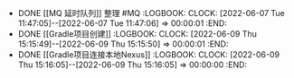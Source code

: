 - DONE [[MQ 延时队列]] 整理 #MQ
  :LOGBOOK:
  CLOCK: [2022-06-07 Tue 11:47:05]--[2022-06-07 Tue 11:47:06] =>  00:00:01
  :END:
- DONE [[Gradle项目创建]]
  :LOGBOOK:
  CLOCK: [2022-06-09 Thu 15:15:49]--[2022-06-09 Thu 15:15:50] =>  00:00:01
  :END:
- DONE [[Gradle项目连接本地Nexus]]
  :LOGBOOK:
  CLOCK: [2022-06-09 Thu 15:16:05]--[2022-06-09 Thu 15:16:05] =>  00:00:00
  :END: